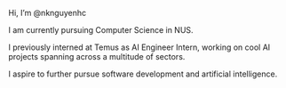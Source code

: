Hi, I’m @nknguyenhc

I am currently pursuing Computer Science in NUS.

I previously interned at Temus as AI Engineer Intern, working on cool AI projects spanning across a multitude of sectors.

I aspire to further pursue software development and artificial intelligence.

<!---
nknguyenhc/nknguyenhc is a ✨ special ✨ repository because its `README.md` (this file) appears on your GitHub profile.
You can click the Preview link to take a look at your changes.
--->

